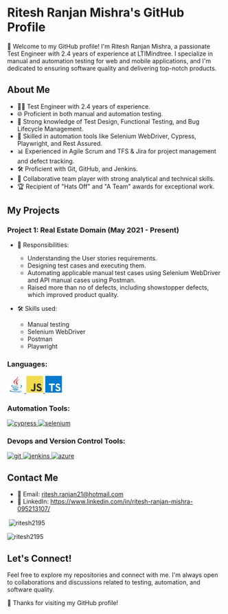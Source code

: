 # Ritesh Ranjan Mishra's GitHub Profile

👋 Welcome to my GitHub profile! I'm Ritesh Ranjan Mishra, a passionate Test Engineer with 2.4 years of experience at LTIMindtree. I specialize in manual and automation testing for web and mobile applications, and I'm dedicated to ensuring software quality and delivering top-notch products.

## About Me

- 👨‍💻 Test Engineer with 2.4 years of experience.
- 🌐 Proficient in both manual and automation testing.
- 🧪 Strong knowledge of Test Design, Functional Testing, and Bug Lifecycle Management.
- 🤖 Skilled in automation tools like Selenium WebDriver, Cypress, Playwright, and Rest Assured.
- 📊 Experienced in Agile Scrum and TFS & Jira for project management and defect tracking.
- 🛠️ Proficient with Git, GitHub, and Jenkins.
- 🤝 Collaborative team player with strong analytical and technical skills.
- 🏆 Recipient of "Hats Off" and "A Team" awards for exceptional work.

## My Projects

### Project 1: Real Estate Domain (May 2021 - Present)

- 📝 Responsibilities:
  - Understanding the User stories requirements.
  - Designing test cases and executing them.
  - Automating applicable manual test cases using Selenium WebDriver and API manual cases using Postman.
  - Raised more than no of defects, including showstopper defects, which improved product quality.

- 🛠️ Skills used:
  - Manual testing
  - Selenium WebDriver
  - Postman
  - Playwright 

<h3 align="left">Languages:</h3>
<p align="left"> <a href="https://www.java.com" target="_blank" rel="noreferrer"> <img src="https://raw.githubusercontent.com/devicons/devicon/master/icons/java/java-original.svg" alt="java" width="40" height="40"/> </a> <a href="https://developer.mozilla.org/en-US/docs/Web/JavaScript" target="_blank" rel="noreferrer"> <img src="https://raw.githubusercontent.com/devicons/devicon/master/icons/javascript/javascript-original.svg" alt="javascript" width="40" height="40"/> </a> <a href="https://www.typescriptlang.org/" target="_blank" rel="noreferrer"> <img src="https://raw.githubusercontent.com/devicons/devicon/master/icons/typescript/typescript-original.svg" alt="typescript" width="40" height="40"/> </a> </p>

<h3 align="left">Automation Tools:</h3>
<p align="left"> <a href="https://www.cypress.io" target="_blank" rel="noreferrer"> <img src="https://raw.githubusercontent.com/simple-icons/simple-icons/6e46ec1fc23b60c8fd0d2f2ff46db82e16dbd75f/icons/cypress.svg" alt="cypress" width="40" height="40"/> </a> <a href="https://www.selenium.dev" target="_blank" rel="noreferrer"> <img src="https://raw.githubusercontent.com/detain/svg-logos/780f25886640cef088af994181646db2f6b1a3f8/svg/selenium-logo.svg" alt="selenium" width="40" height="40"/> </a> </p>

<h3 align="left">Devops and Version Control Tools:</h3>
<p align="left"> <a href="https://git-scm.com/" target="_blank" rel="noreferrer"> <img src="https://www.vectorlogo.zone/logos/git-scm/git-scm-icon.svg" alt="git" width="40" height="40"/> </a> <a href="https://www.jenkins.io" target="_blank" rel="noreferrer"> <img src="https://www.vectorlogo.zone/logos/jenkins/jenkins-icon.svg" alt="jenkins" width="40" height="40"/> <a href="https://azure.microsoft.com/en-in/" target="_blank" rel="noreferrer"> <img src="https://www.vectorlogo.zone/logos/microsoft_azure/microsoft_azure-icon.svg" alt="azure" width="40" height="40"/> </a> </a> </p>

## Contact Me

- 📧 Email: ritesh.ranjan21@hotmail.com
- 🔗 LinkedIn: https://www.linkedin.com/in/ritesh-ranjan-mishra-095213107/

<p>&nbsp;<img align="center" src="https://github-readme-stats.vercel.app/api?username=ritesh2195&show_icons=true&locale=en" alt="ritesh2195" /></p>

<p><img align="center" src="https://github-readme-streak-stats.herokuapp.com/?user=ritesh2195&" alt="ritesh2195" /></p>

## Let's Connect!
Feel free to explore my repositories and connect with me. I'm always open to collaborations and discussions related to testing, automation, and software quality.

🌟 Thanks for visiting my GitHub profile!
